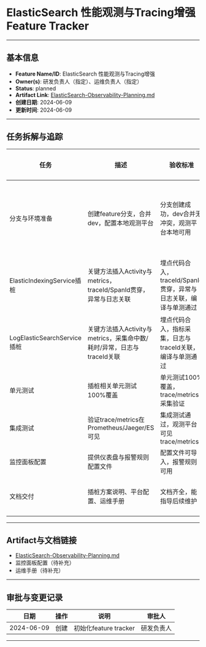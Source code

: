 # ElasticSearch 性能观测与Tracing增强 Feature Tracker

---

## 基本信息
- **Feature Name/ID**: ElasticSearch 性能观测与Tracing增强
- **Owner(s)**: 研发负责人（指定）、运维负责人（指定）
- **Status**: planned
- **Artifact Link**: [ElasticSearch-Observability-Planning.md](./ElasticSearch-Observability-Planning.md)
- **创建日期**: 2024-06-09
- **更新时间**: 2024-06-09

---

## 任务拆解与追踪
| 任务 | 描述 | 验收标准 | 负责人 | 状态 | 备注 |
|---|---|---|---|---|---|
| 分支与环境准备 | 创建feature分支，合并dev，配置本地观测平台 | 分支创建成功，dev合并无冲突，观测平台本地可用 | 研发 | 已完成 | 本地环境已成功启动，所有docker服务（elasticsearch、grafana、jaeger、kafka、mongodb、otel-collector、prometheus、qdrant、redis）健康运行。 |
| ElasticIndexingService插桩 | 关键方法插入Activity与metrics，traceId/SpanId贯穿，异常与日志关联 | 埋点代码合入，traceId/SpanId贯穿，异常与日志关联，编译与单测通过 | 研发 | 进行中 | 已集成非侵入式metrics/trace装饰器，依赖注入自动包装ElasticIndexingService，metrics与trace采集与业务解耦。 |
| LogElasticSearchService插桩 | 关键方法插入Activity与metrics，采集命中数/耗时/异常，日志与traceId关联 | 埋点代码合入，指标采集，日志与traceId关联，编译与单测通过 | 研发 | 待开始 |   |
| 单元测试 | 插桩相关单元测试100%覆盖 | 单元测试100%覆盖，trace/metrics采集验证 | QA | 待开始 |   |
| 集成测试 | 验证trace/metrics在Prometheus/Jaeger/ES可见 | 集成测试通过，观测平台可见trace/metrics | QA | 待开始 |   |
| 监控面板配置 | 提供仪表盘与报警规则配置文件 | 配置文件可导入，报警规则可用 | 运维 | 待开始 |   |
| 文档交付 | 插桩方案说明、平台配置、运维手册 | 文档齐全，能指导后续维护 | 研发/运维 | 待开始 |   |

---

## Artifact与文档链接
- [ElasticSearch-Observability-Planning.md](./ElasticSearch-Observability-Planning.md)
- 监控面板配置（待补充）
- 运维手册（待补充）

---

## 审批与变更记录
| 日期 | 操作 | 说明 | 审批人 |
|---|---|---|---|
| 2024-06-09 | 创建 | 初始化feature tracker | 研发负责人 |

--- 
